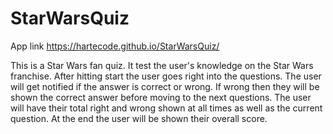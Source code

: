 # StarWarsQuiz

App link <a href="https://hartecode.github.io/StarWarsQuiz/">https://hartecode.github.io/StarWarsQuiz/</a>

This is a Star Wars fan quiz. It test the user's knowledge on the Star Wars franchise. After hitting start the user goes right into the questions. The user will get notified if the answer is correct or wrong. If wrong then they will be shown the correct answer before moving to the next questions. The user will have their total right and wrong shown at all times as well as the current question. At the end the user will be shown their overall score.
